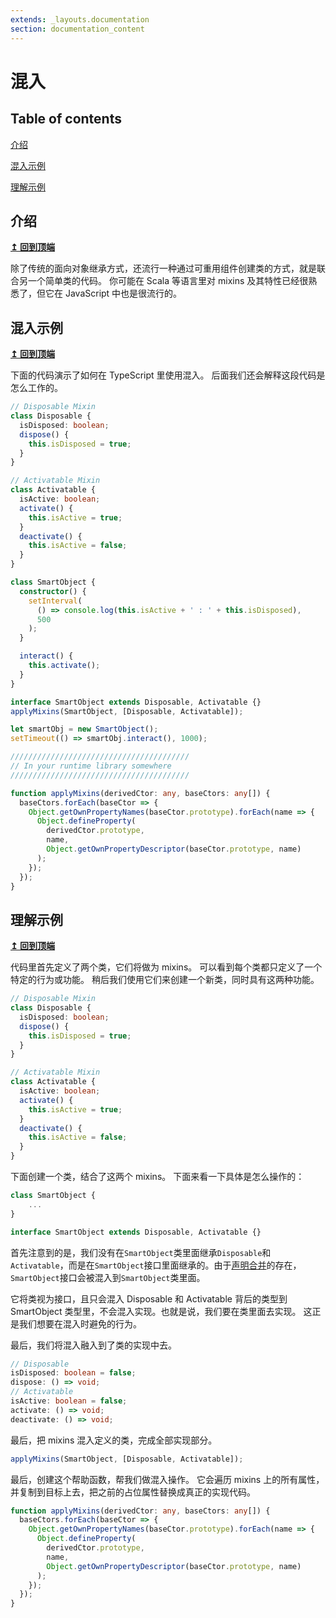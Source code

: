 ```yaml
---
extends: _layouts.documentation
section: documentation_content
---
```


# 混入

## Table of contents

[介绍](mixins.md#introduction)

[混入示例](mixins.md#mixin-sample)

[理解示例](mixins.md#understanding-the-sample)

## 介绍

[**↥ 回到顶端**](mixins.md#table-of-contents)

除了传统的面向对象继承方式，还流行一种通过可重用组件创建类的方式，就是联合另一个简单类的代码。 你可能在 Scala 等语言里对 mixins 及其特性已经很熟悉了，但它在 JavaScript 中也是很流行的。

## 混入示例

[**↥ 回到顶端**](mixins.md#table-of-contents)

下面的代码演示了如何在 TypeScript 里使用混入。 后面我们还会解释这段代码是怎么工作的。

```typescript
// Disposable Mixin
class Disposable {
  isDisposed: boolean;
  dispose() {
    this.isDisposed = true;
  }
}

// Activatable Mixin
class Activatable {
  isActive: boolean;
  activate() {
    this.isActive = true;
  }
  deactivate() {
    this.isActive = false;
  }
}

class SmartObject {
  constructor() {
    setInterval(
      () => console.log(this.isActive + ' : ' + this.isDisposed),
      500
    );
  }

  interact() {
    this.activate();
  }
}

interface SmartObject extends Disposable, Activatable {}
applyMixins(SmartObject, [Disposable, Activatable]);

let smartObj = new SmartObject();
setTimeout(() => smartObj.interact(), 1000);

////////////////////////////////////////
// In your runtime library somewhere
////////////////////////////////////////

function applyMixins(derivedCtor: any, baseCtors: any[]) {
  baseCtors.forEach(baseCtor => {
    Object.getOwnPropertyNames(baseCtor.prototype).forEach(name => {
      Object.defineProperty(
        derivedCtor.prototype,
        name,
        Object.getOwnPropertyDescriptor(baseCtor.prototype, name)
      );
    });
  });
}
```

## 理解示例

[**↥ 回到顶端**](mixins.md#table-of-contents)

代码里首先定义了两个类，它们将做为 mixins。 可以看到每个类都只定义了一个特定的行为或功能。 稍后我们使用它们来创建一个新类，同时具有这两种功能。

```typescript
// Disposable Mixin
class Disposable {
  isDisposed: boolean;
  dispose() {
    this.isDisposed = true;
  }
}

// Activatable Mixin
class Activatable {
  isActive: boolean;
  activate() {
    this.isActive = true;
  }
  deactivate() {
    this.isActive = false;
  }
}
```

下面创建一个类，结合了这两个 mixins。 下面来看一下具体是怎么操作的：

```typescript
class SmartObject {
    ...
}

interface SmartObject extends Disposable, Activatable {}
```

首先注意到的是，我们没有在`SmartObject`类里面继承`Disposable`和`Activatable`，而是在`SmartObject`接口里面继承的。由于[声明合并](declaration-merging.md)的存在，`SmartObject`接口会被混入到`SmartObject`类里面。

它将类视为接口，且只会混入 Disposable 和 Activatable 背后的类型到 SmartObject 类型里，不会混入实现。也就是说，我们要在类里面去实现。 这正是我们想要在混入时避免的行为。

最后，我们将混入融入到了类的实现中去。

```typescript
// Disposable
isDisposed: boolean = false;
dispose: () => void;
// Activatable
isActive: boolean = false;
activate: () => void;
deactivate: () => void;
```

最后，把 mixins 混入定义的类，完成全部实现部分。

```typescript
applyMixins(SmartObject, [Disposable, Activatable]);
```

最后，创建这个帮助函数，帮我们做混入操作。 它会遍历 mixins 上的所有属性，并复制到目标上去，把之前的占位属性替换成真正的实现代码。

```typescript
function applyMixins(derivedCtor: any, baseCtors: any[]) {
  baseCtors.forEach(baseCtor => {
    Object.getOwnPropertyNames(baseCtor.prototype).forEach(name => {
      Object.defineProperty(
        derivedCtor.prototype,
        name,
        Object.getOwnPropertyDescriptor(baseCtor.prototype, name)
      );
    });
  });
}
```
